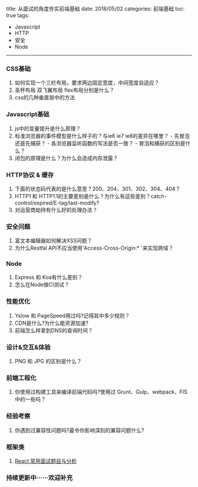 title: 从面试的角度夯实前端基础
date: 2018/05/02
categories: 前端基础
toc: true
tags:
  - Javascript
  - HTTP
  - 安全
  - Node
---
### CSS基础
  1. 如何实现一个三栏布局，要求两边固定宽度，中间宽度自适应？
  2. 圣杯布局 双飞翼布局 flex布局分别是什么？
  3. css的几种垂直居中的方法

<!--more-->

### Javascript基础
  1. js中的变量提升是什么原理？
  2. 标准浏览器的事件模型是什么样子的？与ie6 ie7 ie8的差异在哪里？
    - 先冒泡还是先捕获？
    - 各浏览器监听函数的写法是否一致？
    - 冒泡和捕获的区别是什么？
  3. 闭包的原理是什么？为什么会造成内存泄露？


###  HTTP协议 & 缓存
  1. 下面的状态码代表的是什么意思？200、204、301、302、304、404？
  2. HTTP1 和 HTTP1.1的主要差别是什么？为什么有这些差别？catch-control/expired/E-tag/last-modify?
  3. 对运营商劫持有什么好的处理办法？

###  安全问题
  1. 富文本编辑器如何解决XSS问题？
  2. 为什么Restfal API不应当使用'Access-Cross-Origin:* '来实现跨域？

### Node
  1. Express 和 Koa有什么差别？
  2. 怎么在Node做CI测试？

### 性能优化
  1. Yslow 和 PageSpeed用过吗?记得其中多少规则？
  2. CDN是什么?为什么能资源加速?
  3. 前端怎么样拿到DNS的查询时间？

### 设计&交互&体验
  1. PNG 和 JPG 的区别是什么？

### 前端工程化
  1. 你使用过构建工具来编译前端代码吗?使用过 Grunt、Gulp、webpack、FIS中的一些吗？

### 经验考察
  1. 你遇到过兼容性问题吗?最令你影响深刻的兼容问题什么?

### 框架类
1. [React 常用面试题目与分析](https://segmentfault.com/a/1190000008102870)
### 持续更新中······欢迎补充
